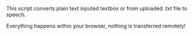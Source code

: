This script converts plain text inputed textbox or from uploaded .txt file to speech.

Everything happens within your browser, nothing is transferred remotely!
